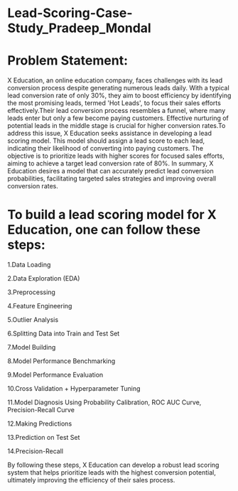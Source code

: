 # Lead-Scoring-Case-Study_Pradeep_Mondal
# Problem Statement:

X Education, an online education company, faces challenges with its lead conversion process despite generating numerous leads daily. With a typical lead conversion rate of only 30%, they aim to boost efficiency by identifying the most promising leads, termed 'Hot Leads', to focus their sales efforts effectively.Their lead conversion process resembles a funnel, where many leads enter but only a few become paying customers. Effective nurturing of potential leads in the middle stage is crucial for higher conversion rates.To address this issue, X Education seeks assistance in developing a lead scoring model. This model should assign a lead score to each lead, indicating their likelihood of converting into paying customers. The objective is to prioritize leads with higher scores for focused sales efforts, aiming to achieve a target lead conversion rate of 80%.
In summary, X Education desires a model that can accurately predict lead conversion probabilities, facilitating targeted sales strategies and improving overall conversion rates.

# To build a lead scoring model for X Education, one can follow these steps:
1.Data Loading

2.Data Exploration (EDA)

3.Preprocessing

4.Feature Engineering

5.Outlier Analysis

6.Splitting Data into Train and Test Set

7.Model Building

8.Model Performance Benchmarking

9.Model Performance Evaluation

10.Cross Validation + Hyperparameter Tuning

11.Model Diagnosis Using Probability Calibration, ROC AUC Curve, Precision-Recall Curve


12.Making Predictions

13.Prediction on Test Set

14.Precision-Recall

By following these steps, X Education can develop a robust lead scoring system that helps prioritize leads with the highest conversion potential, ultimately improving the efficiency of their sales process.
